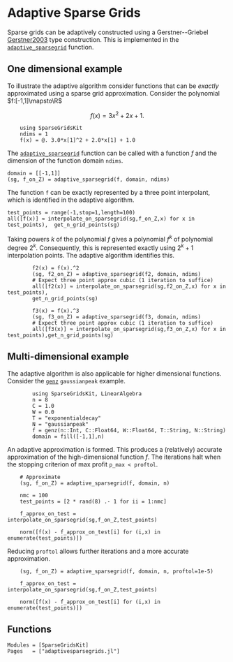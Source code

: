 
# Adaptive Sparse Grids
Sparse grids can be adaptively constructed using a Gerstner--Griebel [Gerstner2003](@cite) type construction.
This is implemented in the [`adaptive_sparsegrid`](@ref) function.

## One dimensional example
To illustrate the adaptive algorithm consider functions that can be *exactly* approximated using a sparse grid approximation.
Consider the polynomial $f:[-1,1]\mapsto\R$
```math
f(x) = 3x^2 + 2x +1.
```
```@example 1d
    using SparseGridsKit
    ndims = 1
    f(x) = @. 3.0*x[1]^2 + 2.0*x[1] + 1.0
```
The [`adaptive_sparsegrid`](@ref) function can be called with a function $f$ and the dimension of the function domain `ndims`.
```@example 1d
domain = [[-1,1]]
(sg, f_on_Z) = adaptive_sparsegrid(f, domain, ndims)
```
The function `f` can be exactly represented by a three point interpolant, which is identified in the adaptive algorithm.
```@example 1d
test_points = range(-1,stop=1,length=100)
all([f(x)] ≈ interpolate_on_sparsegrid(sg,f_on_Z,x) for x in test_points),  get_n_grid_points(sg)
```
Taking powers $k$ of the polynomial $f$ gives a polynomial $f^k$ of polynomial degree $2^k$. Consequently, this is represented exactly using $2^k+1$ interpolation points.
The adaptive algorithm identifies this.
```@example 1d
        f2(x) = f(x).^2
        (sg, f2_on_Z) = adaptive_sparsegrid(f2, domain, ndims)
        # Expect three point approx cubic (1 iteration to suffice)
        all([f2(x)] ≈ interpolate_on_sparsegrid(sg,f2_on_Z,x) for x in test_points), 
        get_n_grid_points(sg)
```
```@example 1d
        f3(x) = f(x).^3
        (sg, f3_on_Z) = adaptive_sparsegrid(f3, domain, ndims)
        # Expect three point approx cubic (1 iteration to suffice)
        all([f3(x)] ≈ interpolate_on_sparsegrid(sg,f3_on_Z,x) for x in test_points),get_n_grid_points(sg)
```
## Multi-dimensional example
The adaptive algorithm is also applicable for higher dimensional functions.
Consider the [`genz`](@ref) `gaussianpeak` example.
```@example genz
        using SparseGridsKit, LinearAlgebra
        n = 8
        C = 1.0
        W = 0.0
        T = "exponentialdecay"
        N = "gaussianpeak"
        f = genz(n::Int, C::Float64, W::Float64, T::String, N::String)
        domain = fill([-1,1],n)
```
An adaptive approximation is formed.
This produces a (relatively) accurate approximation of the high-dimensional function $f$.
The iterations halt when the stopping criterion of max profit `p_max < proftol`.
```@example genz
    # Approximate
    (sg, f_on_Z) = adaptive_sparsegrid(f, domain, n)

    nmc = 100
    test_points = [2 * rand(8) .- 1 for ii = 1:nmc]

    f_approx_on_test = interpolate_on_sparsegrid(sg,f_on_Z,test_points)

    norm([f(x) - f_approx_on_test[i] for (i,x) in enumerate(test_points)])
```
Reducing `proftol` allows further iterations and a more accurate approximation.
```@example genz
    (sg, f_on_Z) = adaptive_sparsegrid(f, domain, n, proftol=1e-5)

    f_approx_on_test = interpolate_on_sparsegrid(sg,f_on_Z,test_points)

    norm([f(x) - f_approx_on_test[i] for (i,x) in enumerate(test_points)])

```

## Functions
```@autodocs
Modules = [SparseGridsKit]
Pages   = ["adaptivesparsegrids.jl"]
```